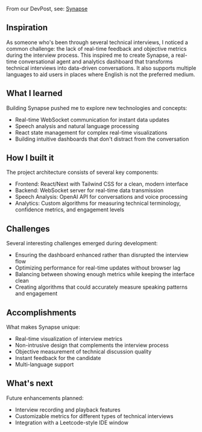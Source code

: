 From our DevPost, see: [Synapse](https://devpost.com/software/tinterview)
## Inspiration
As someone who's been through several technical interviews, I noticed a common challenge: the lack of real-time feedback and objective metrics during the interview process. This inspired me to create Synapse, a real-time conversational agent and analytics dashboard that transforms technical interviews into data-driven conversations. It also supports multiple languages to aid users in places where English is not the preferred medium.

## What I learned
Building Synapse pushed me to explore new technologies and concepts:

* Real-time WebSocket communication for instant data updates
* Speech analysis and natural language processing
* React state management for complex real-time visualizations
* Building intuitive dashboards that don't distract from the conversation

## How I built it
The project architecture consists of several key components:

* Frontend: React/Next with Tailwind CSS for a clean, modern interface
* Backend: WebSocket server for real-time data transmission
* Speech Analysis: OpenAI API for conversations and voice processing
* Analytics: Custom algorithms for measuring technical terminology, confidence metrics, and engagement levels

## Challenges
Several interesting challenges emerged during development:

* Ensuring the dashboard enhanced rather than disrupted the interview flow
* Optimizing performance for real-time updates without browser lag
* Balancing between showing enough metrics while keeping the interface clean
* Creating algorithms that could accurately measure speaking patterns and engagement

## Accomplishments
What makes Synapse unique:

* Real-time visualization of interview metrics
* Non-intrusive design that complements the interview process
* Objective measurement of technical discussion quality
* Instant feedback for the candidate
* Multi-language support

## What's next
Future enhancements planned:

* Interview recording and playback features
* Customizable metrics for different types of technical interviews
* Integration with a Leetcode-style IDE window
